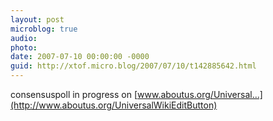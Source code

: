 ```yaml
---
layout: post
microblog: true
audio: 
photo: 
date: 2007-07-10 00:00:00 -0000
guid: http://xtof.micro.blog/2007/07/10/t142885642.html
---
```

consensuspoll in progress on [www.aboutus.org/Universal...](http://www.aboutus.org/UniversalWikiEditButton)
